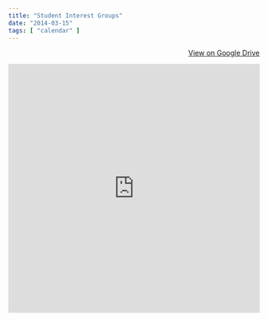 ```yaml
---
title: "Student Interest Groups"
date: "2014-03-15"
tags: [ "calendar" ]
---
```

<div align="right">
	<p><a href="https://docs.google.com/document/d/1lO_vQjSFlLiV77H1CzK-a71yTIGmSBAMuW7vvOKIMgs/edit?usp=sharing" target="_blank" title="View document on Google Drive" class="btn btn-primary"><i class="glyphicon glyphicon-hdd"></i> View on Google Drive</a></p>
</div>
<iframe src="https://docs.google.com/document/d/1lO_vQjSFlLiV77H1CzK-a71yTIGmSBAMuW7vvOKIMgs/pub?embedded=true" width="100%" height="500" frameborder="0"></iframe>


